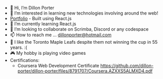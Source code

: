 - 👋 Hi, I’m Dillon Porter
- 👀 I’m interested in learning new technologies involving around the web!
- [Portfolio](https://dillon-porter.github.io/my-portfolio/) - Built using React.js
- 🌱 I’m currently learning React.js
- 💞️ I’m looking to collaborate on Scrimba, Discord or any codespace 
- 📫 How to reach me ... dillonporter@hotmail.com
- 🏒 I like the Toronto Maple Leafs despite them not winning the cup in 55 years. :(
- 🎮 My hobby is playing video games
- Certifications:
  - Coursera Web Development Certificate https://github.com/dillon-porter/dillon-porter/files/8791707/Coursera.AZXXS5ALMXD4.pdf


<!---
dillon-porter/dillon-porter is a ✨ special ✨ repository because its `README.md` (this file) appears on your GitHub profile.
You can click the Preview link to take a look at your changes.
--->
